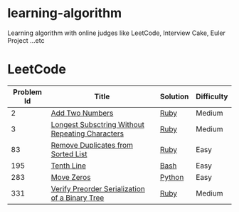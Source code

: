 # learning-algorithm
Learning algorithm with online judges like LeetCode, Interview Cake, Euler Project ...etc

# LeetCode

|Problem Id|Title|Solution|Difficulty|
|----------|-----|--------|----------|
|2|[Add Two Numbers](https://leetcode.com/problems/add-two-numbers/)|[Ruby](./LeetCode/2_add_two_number.rb)|Medium|
|3|[Longest Subsctring Without Repeating Characters](https://leetcode.com/problems/longest-substring-without-repeating-characters/description/)|[Ruby](./LeetCode/3_longest_substring_without_repeating_characters.rb)|Medium|
|83|[Remove Duplicates from Sorted List](https://leetcode.com/problems/remove-duplicates-from-sorted-list/)|[Ruby](./LeetCode/83_remove_duplicates_from_sorted_list.rb)|Easy|
|195|[Tenth Line](https://leetcode.com/problems/tenth-line/)|[Bash](./LeetCode/195_tenth_line.sh)|Easy|
|283|[Move Zeros](https://leetcode.com/problems/move-zeroes)|[Python](./LeetCode/283_move_zeros.py)|Easy|
|331|[Verify Preorder Serialization of a Binary Tree](https://leetcode.com/problems/verify-preorder-serialization-of-a-binary-tree/)|[Ruby](./LeetCode/331_verify_preorder_serialization_of_a_binary_tree.rb)|Medium|